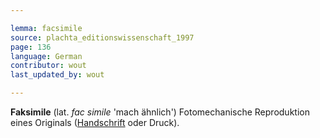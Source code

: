 ```yaml
---

lemma: facsimile
source: plachta_editionswissenschaft_1997
page: 136
language: German
contributor: wout
last_updated_by: wout

---
```


**Faksimile** (lat. _fac simile_ 'mach ähnlich') Fotomechanische Reproduktion eines Originals ([Handschrift](manuscript.html) oder Druck).
